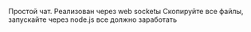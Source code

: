 Простой чат. Реализован через web socketы
Скопируйте все файлы, запускайте через node.js все должно заработать
